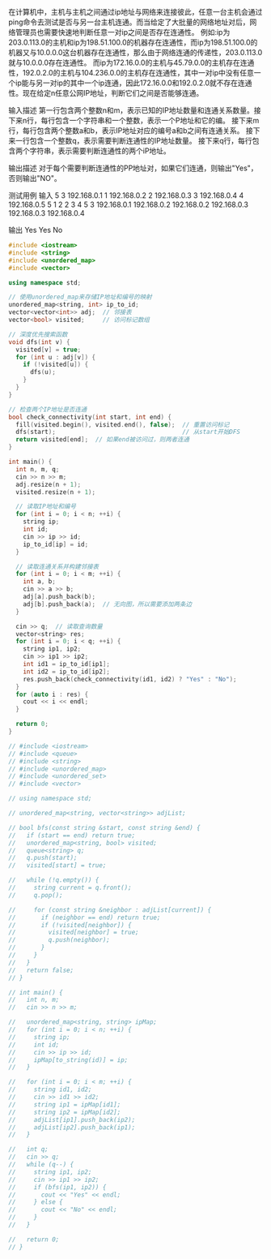 在计算机中，主机与主机之间通过ip地址与网络来连接彼此，任意一台主机会通过ping命令去测试是否与另一台主机连通。而当给定了大批量的网络地址对后，网络管理员也需要快速地判断任意一对ip之间是否存在连通性。
例如:ip为203.0.113.0的主机和ip为198.51.100.0的机器存在连通性，而ip为198.51.100.0的机器又与10.0.0.0这台机器存在连通性，那么由于网络连通的传递性，203.0.113.0就与10.0.0.0存在连通性。
而ip为172.16.0.0的主机与45.79.0.0的主机存在连通性，192.0.2.0的主机与104.236.0.0的主机存在连通性，其中一对ip中没有任意一个ip能与另一对ip的其中一个ip连通，因此172.16.0.0和192.0.2.0就不存在连通性。现在给定n任意公网IP地址，判断它们之间是否能够连通。

输入描述
第一行包含两个整数n和m，表示已知的IP地址数量和连通关系数量。接下来n行，每行包含一个字符串和一个整数，表示一个P地址和它的编。
接下来m行，每行包含两个整数a和b，表示IP地址对应的编号a和b之间有连通关系。
接下来一行包含一个整数q，表示需要判断连通性的IP地址数量。
接下来q行，每行包含两个字符串，表示需要判断连通性的两个iP地址。

输出描述
对于每个需要判断连通性的PP地址对，如果它们连通，则输出"Yes"，否则输出"NO"。

测试用例
输入
5 3
192.168.0.1 1
192.168.0.2 2
192.168.0.3 3
192.168.0.4 4
192.168.0.5 5
1 2
2 3
4 5
3
192.168.0.1 192.168.0.2
192.168.0.2 192.168.0.3
192.168.0.3 192.168.0.4

输出
Yes
Yes
No

```cpp
#include <iostream>
#include <string>
#include <unordered_map>
#include <vector>

using namespace std;

// 使用unordered_map来存储IP地址和编号的映射
unordered_map<string, int> ip_to_id;
vector<vector<int>> adj;  // 邻接表
vector<bool> visited;     // 访问标记数组

// 深度优先搜索函数
void dfs(int v) {
  visited[v] = true;
  for (int u : adj[v]) {
    if (!visited[u]) {
      dfs(u);
    }
  }
}

// 检查两个IP地址是否连通
bool check_connectivity(int start, int end) {
  fill(visited.begin(), visited.end(), false);  // 重置访问标记
  dfs(start);                                   // 从start开始DFS
  return visited[end];  // 如果end被访问过，则两者连通
}

int main() {
  int n, m, q;
  cin >> n >> m;
  adj.resize(n + 1);
  visited.resize(n + 1);

  // 读取IP地址和编号
  for (int i = 0; i < n; ++i) {
    string ip;
    int id;
    cin >> ip >> id;
    ip_to_id[ip] = id;
  }

  // 读取连通关系并构建邻接表
  for (int i = 0; i < m; ++i) {
    int a, b;
    cin >> a >> b;
    adj[a].push_back(b);
    adj[b].push_back(a);  // 无向图，所以需要添加两条边
  }

  cin >> q;  // 读取查询数量
  vector<string> res;
  for (int i = 0; i < q; ++i) {
    string ip1, ip2;
    cin >> ip1 >> ip2;
    int id1 = ip_to_id[ip1];
    int id2 = ip_to_id[ip2];
    res.push_back(check_connectivity(id1, id2) ? "Yes" : "No");
  }
  for (auto i : res) {
    cout << i << endl;
  }

  return 0;
}

// #include <iostream>
// #include <queue>
// #include <string>
// #include <unordered_map>
// #include <unordered_set>
// #include <vector>

// using namespace std;

// unordered_map<string, vector<string>> adjList;

// bool bfs(const string &start, const string &end) {
//   if (start == end) return true;
//   unordered_map<string, bool> visited;
//   queue<string> q;
//   q.push(start);
//   visited[start] = true;

//   while (!q.empty()) {
//     string current = q.front();
//     q.pop();

//     for (const string &neighbor : adjList[current]) {
//       if (neighbor == end) return true;
//       if (!visited[neighbor]) {
//         visited[neighbor] = true;
//         q.push(neighbor);
//       }
//     }
//   }
//   return false;
// }

// int main() {
//   int n, m;
//   cin >> n >> m;

//   unordered_map<string, string> ipMap;
//   for (int i = 0; i < n; ++i) {
//     string ip;
//     int id;
//     cin >> ip >> id;
//     ipMap[to_string(id)] = ip;
//   }

//   for (int i = 0; i < m; ++i) {
//     string id1, id2;
//     cin >> id1 >> id2;
//     string ip1 = ipMap[id1];
//     string ip2 = ipMap[id2];
//     adjList[ip1].push_back(ip2);
//     adjList[ip2].push_back(ip1);
//   }

//   int q;
//   cin >> q;
//   while (q--) {
//     string ip1, ip2;
//     cin >> ip1 >> ip2;
//     if (bfs(ip1, ip2)) {
//       cout << "Yes" << endl;
//     } else {
//       cout << "No" << endl;
//     }
//   }

//   return 0;
// }

```
